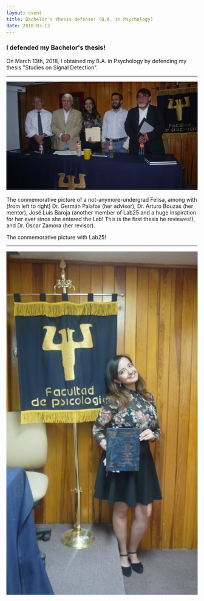 ```yaml
---
layout: event
title: Bachelor's thesis defense! (B.A. in Psychology)
date: 2018-03-13
---
```


### I defended my Bachelor's thesis!

On March 13th, 2018, I obtained my B.A. in Psychology by defending my thesis "Studies on Signal Detection".

____  

![Alt text](/photos/Fel_Ex2.jpg)

The conmemorative picture of a not-anymore-undergrad Felisa, among with (from left to right) Dr. Germán Palafox (her advisor), Dr. Arturo Bouzas (her mentor), José Luis Baroja (another member of Lab25 and a huge inspiration for her ever since she entered the Lab! This is the first thesis he reviewes!), and Dr. Óscar Zamora (her revisor).

The conmemorative picture with Lab25!

____  

![Alt text](/photos/Fel_Ex1.jpg)

